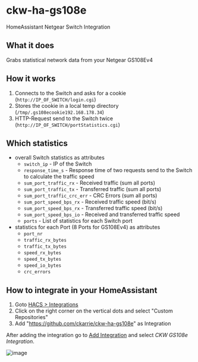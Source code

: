 # ckw-ha-gs108e
HomeAssistant Netgear Switch Integration

## What it does
Grabs statistical network data from your Netgear GS108Ev4

## How it works
1. Connects to the Switch and asks for a cookie (`http://IP_OF_SWITCH/login.cgi`)
2. Stores the cookie in a local temp directory (`/tmp/.gs108ecookie192.168.178.34`)
3. HTTP-Request send to the Switch twice (`http://IP_OF_SWITCH/portStatistics.cgi`)

## Which statistics
- overall Switch statistics as attributes
  - `switch_ip` - IP of the Switch
  - `response_time_s` - Response time of two requests send to the Switch to calculate the traffic speed
  - `sum_port_traffic_rx` - Received traffic (sum all ports)
  - `sum_port_traffic_tx` - Transferred traffic (sum all ports)
  - `sum_port_traffic_crc_err` - CRC Errors (sum all ports)
  - `sum_port_speed_bps_rx` - Received traffic speed (bit/s)
  - `sum_port_speed_bps_rx` - Transferred traffic speed (bit/s)
  - `sum_port_speed_bps_io` - Received and transferred traffic speed 
  - `ports` - List of statistics for each Switch port
- statistics for each Port (8 Ports for GS108Ev4) as attributes
  - `port_nr`
  - `traffic_rx_bytes`
  - `traffic_tx_bytes`
  - `speed_rx_bytes`
  - `speed_tx_bytes`
  - `speed_io_bytes`
  - `crc_errors`


## How to integrate in your HomeAssistant
1. Goto [HACS > Integrations](http://homeassistant.lan/redirect/hacs/integrations)
2. Click on the right corner on the vertical dots and select "Custom Repositories"
3. Add "https://github.com/ckarrie/ckw-ha-gs108e" as Integration

After adding the integration go to [Add Integration](https://my.home-assistant.io/redirect/integrations/) and select *CKW GS108e Integration*.


![image](https://user-images.githubusercontent.com/4140156/118571964-9ac0fa80-b77f-11eb-951e-a5e393157bd0.png)
